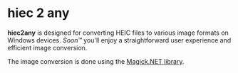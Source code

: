 # hiec 2 any
**hiec2any** is designed for converting HEIC files to various image formats on Windows devices. _Soon™_  you'll enjoy a straightforward user experience and efficient image conversion.

The image conversion is done using the [Magick.NET library](https://github.com/dlemstra/Magick.NET).

